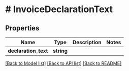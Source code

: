 # # InvoiceDeclarationText

## Properties

Name | Type | Description | Notes
------------ | ------------- | ------------- | -------------
**declaration_text** | **string** |  |

[[Back to Model list]](../../README.md#models) [[Back to API list]](../../README.md#endpoints) [[Back to README]](../../README.md)
